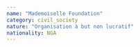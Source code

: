 ```yaml
---
name: "Mademoiselle Foundation"
category: civil_society
nature: "Organisation à but non lucratif"
nationality: NGA
---
```

    